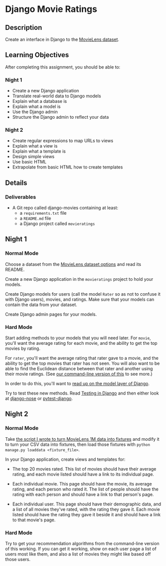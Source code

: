 # Django Movie Ratings

## Description

Create an interface in Django to the [MovieLens dataset][movielens].

## Learning Objectives

After completing this assignment, you should be able to:

### Night 1

* Create a new Django application
* Translate real-world data to Django models
* Explain what a database is
* Explain what a model is
* Use the Django admin
* Structure the Django admin to reflect your data

### Night 2

* Create regular expressions to map URLs to views
* Explain what a view is
* Explain what a template is
* Design simple views
* Use basic HTML
* Extrapolate from basic HTML how to create templates

## Details

### Deliverables

* A Git repo called django-movies containing at least:
  * a `requirements.txt` file
  * a `README.md` file
  * a Django project called `movieratings`

## Night 1

### Normal Mode

Choose a dataset from the [MovieLens dataset options][movielens] and read its
README.

Create a new Django application in the `movieratings` project to hold your
models.

Create Django models for users (call the model `Rater` so as not to
confuse it with Django users), movies, and ratings. Make sure that your models
can contain the data from your dataset.

Create Django admin pages for your models.

[movielens]: http://grouplens.org/datasets/movielens/

### Hard Mode

Start adding methods to your models that you will need later. For `movie`,
you'll want the average rating for each movie, and the ability to get the
top movies by rating.

For `rater`, you'll want the average rating that rater gave to a movie, and
the ability to get the top movies that rater has not seen. You will also want
to be able to find the Euclidean distance between that rater and another using
their movie ratings. (See [our command-line version of this](https://github.com/tiyd-python-2015-05/movie-recommendations)
to see more.)

In order to do this, you'll want to [read up on the model layer of Django](https://docs.djangoproject.com/en/1.8/#the-model-layer).

Try to test these new methods. Read [Testing in Django](https://docs.djangoproject.com/en/1.8/topics/testing/)
and then either look at [django-nose](https://pypi.python.org/pypi/django-nose) or [pytest-django](https://pytest-django.readthedocs.org/en/latest/).

## Night 2

### Normal Mode

Take [the script I wrote to turn MovieLens 1M data into fixtures](https://github.com/tiyd-python-2015-05/django-movies/blob/night-1/convert_ml_1m_data.py)
and modify it to turn your CSV data into fixtures, then load those fixtures
with `python manage.py loaddata <fixture_file>`.

In your Django application, create views and templates for:

* The top 20 movies rated. This list of movies should have their average rating,
  and each movie listed should have a link to its individual page.

* Each individual movie. This page should have the movie, its average rating,
  and each person who rated it. The list of people should have the rating
  with each person and should have a link to that person's page.

* Each individual user. This page should have their demographic data, and a
  list of all movies they've rated, with the rating they gave it. Each movie
  listed should have the rating they gave it beside it and should have a link
  to that movie's page.

### Hard Mode

Try to get your recommendation algorithms from the command-line version of this
working. If you can get it working, show on each user page a list of users
most like them, and also a list of movies they might like based off those
users.

